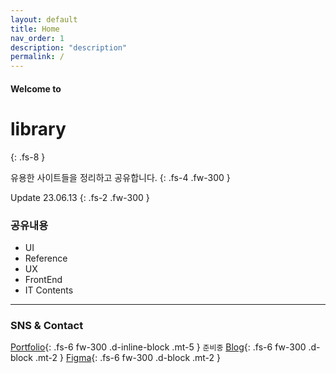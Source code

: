 ```yaml
---
layout: default
title: Home
nav_order: 1
description: "description"
permalink: /
---
```


#### Welcome to
# library
{: .fs-8 }

유용한 사이트들을 정리하고 공유합니다.
{: .fs-4 .fw-300 }

Update 23.06.13
{: .fs-2 .fw-300 }

### 공유내용
- UI
- Reference
- UX
- FrontEnd
- IT Contents


---
### SNS & Contact
[Portfolio](#){: .fs-6 fw-300 .d-inline-block .mt-5 } `준비중`
[Blog](https://lifewebstudy.com/){: .fs-6 fw-300 .d-block .mt-2 }
[Figma](https://www.figma.com/@growoong){: .fs-6 fw-300 .d-block .mt-2 }

